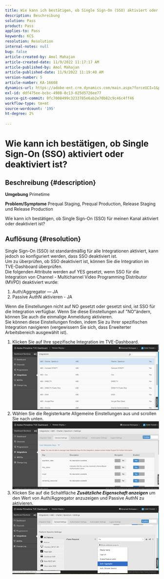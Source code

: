 ```yaml
---
title: Wie kann ich bestätigen, ob Single Sign-On (SSO) aktiviert oder deaktiviert ist?
description: Beschreibung
solution: Pass
product: Pass
applies-to: Pass
keywords: KCS
resolution: Resolution
internal-notes: null
bug: false
article-created-by: Amol Mahajan
article-created-date: 11/9/2022 11:17:17 AM
article-published-by: Amol Mahajan
article-published-date: 11/9/2022 11:19:40 AM
version-number: 5
article-number: KA-16608
dynamics-url: https://adobe-ent.crm.dynamics.com/main.aspx?forceUCI=1&pagetype=entityrecord&etn=knowledgearticle&id=a336b00b-2060-ed11-9561-6045bd006268
exl-id: ddf475ee-bcbc-4980-8c13-025d5726ee77
source-git-commit: 0fc7008499c3233785e6ab2e70b82c9c46c4ff46
workflow-type: tm+mt
source-wordcount: '195'
ht-degree: 2%

---
```


# Wie kann ich bestätigen, ob Single Sign-On (SSO) aktiviert oder deaktiviert ist?

## Beschreibung {#description}

<b>Umgebung</b>
Primetime


<b>Problem/Symptome</b>
Prequal Staging, Prequal Production, Release Staging und Release Production

Wie kann ich bestätigen, ob Single Sign-On (SSO) für meinen Kanal aktiviert oder deaktiviert ist?


## Auflösung {#resolution}

Single Sign-On (SSO) ist standardmäßig für alle Integrationen aktiviert, kann jedoch so konfiguriert werden, dass SSO deaktiviert ist.<br>Um zu überprüfen, ob SSO deaktiviert ist, können Sie die Integration im TVE-Dashboard überprüfen.<br>Die folgenden Attribute werden auf YES gesetzt, wenn SSO für die Integration von Channel - Multichannel Video Programming Distributor (MVPD) deaktiviert wurde:<br>
1. Auth/Aggregator — JA
2. Passive AuthN aktivieren - JA

Wenn die Einstellungen nicht auf NO gesetzt oder gesetzt sind, ist SSO für die Integration verfügbar. Wenn Sie diese Einstellungen auf &quot;NO&quot;ändern, können Sie auch die einmalige Anmeldung aktivieren.<br>Sie können diese Einstellungen finden, indem Sie zu Ihrer spezifischen Integration navigieren (vergewissern Sie sich, dass Erweiterter Arbeitsbereich ausgewählt ist).
1. Klicken Sie auf Ihre spezifische Integration im TVE-Dashboard.![](assets/6664dc8b-ff71-eb11-a812-00224809a536.png)
2. Wählen Sie die Registerkarte Allgemeine Einstellungen aus und scrollen Sie nach unten.![](assets/ecedf1a3-ff71-eb11-a812-00224809a536.png)
3. Klicken Sie auf die Schaltfläche <b>*Zusätzliche Eigenschaft anzeigen</b>* um den Wert von Auth/Aggregator anzuzeigen und Passive AuthN zu aktivieren. ![](assets/1f33e3d9-ff71-eb11-a812-00224809a536.png)
